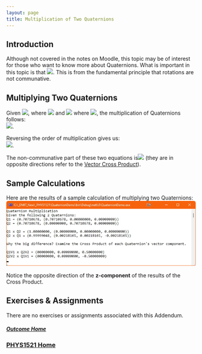 ```yaml
---
layout: page
title: Multiplication of Two Quaternions
---
```


## Introduction
Although not covered in the notes on Moodle, this topic may be of interest for those who want to know more about Quaternions. What is important in this topic is that <img src="https://latex.codecogs.com/svg.latex?\large&space;Q_{1}\times{Q_{2}}\neq{Q_{2}\times{Q_{1}}}"/>. This is from the fundamental principle that rotations are not communative.

## Multiplying Two Quaternions
Given <img src="https://latex.codecogs.com/svg.latex?\large&space;Q_{1}=(w_{1},V_{1})"/>, where <img src="https://latex.codecogs.com/svg.latex?\large&space;V_{1}=(x_{1},y_{1},z_{1})"/> and <img src="https://latex.codecogs.com/svg.latex?\large&space;Q_{2}=(w_{2},V_{2})"/> where <img src="https://latex.codecogs.com/svg.latex?\large&space;V_{2}=(x_{2},y_{2},z_{2})"/>, the multiplication of Quaternions follows:<br>
<img src="https://latex.codecogs.com/svg.latex?\large&space;Q_{1}\times{Q_{2}}=(w_{1}w_{2}-V_{1}\cdot{V_{2}},w_{1}V_{2}+w_{2}V_{1}+V_{1}\times{V_{2}})"/>.

Reversing the order of multiplication gives us:<br>
<img src="https://latex.codecogs.com/svg.latex?\large&space;Q_{2}\times{Q_{1}}=(w_{2}w_{1}-V_{2}\cdot{V_{1}},w_{2}V_{1}+w_{1}V_{2}+V_{2}\times{V_{1}})"/>.

The non-communative part of these two equations is<img src="https://latex.codecogs.com/svg.latex?\large&space;V_{1}\times{V_{2}}\neq{V_{2}\times{V_{1}}}"/> (they are in opposite directions refer to the [Vector Cross Product](../outcome1/cross-product.md)).

## Sample Calculations
Here are the results of a sample calculation of multiplying two Quaternions:<br>
![quat_times_quat](files/quat_times_quat.jpg)

Notice the opposite direction of the **z-component** of the results of the Cross Product.
## Exercises & Assignments
There are no exercises or assignments associated with this Addendum.

##### [Outcome Home](index.md)
### [PHYS1521 Home](../)